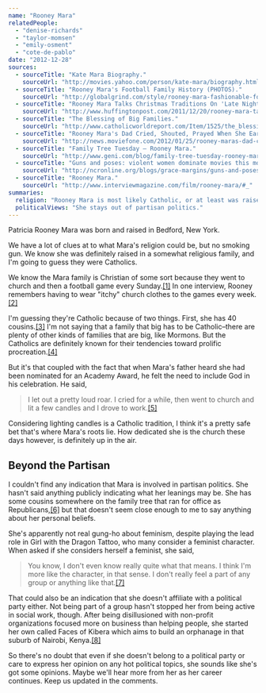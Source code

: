 ```yaml
---
name: "Rooney Mara"
relatedPeople:
  - "denise-richards"
  - "taylor-momsen"
  - "emily-osment"
  - "cote-de-pablo"
date: "2012-12-28"
sources:
  - sourceTitle: "Kate Mara Biography."
    sourceUrl: "http://movies.yahoo.com/person/kate-mara/biography.html"
  - sourceTitle: "Rooney Mara's Football Family History (PHOTOS)."
    sourceUrl: "http://globalgrind.com/style/rooney-mara-fashionable-football-royalty-photos"
  - sourceTitle: "Rooney Mara Talks Christmas Traditions On 'Late Night With Jimmy Fallon.'"
    sourceUrl: "http://www.huffingtonpost.com/2011/12/20/rooney-mara-talks-christmas_n_1161229.html"
  - sourceTitle: "The Blessing of Big Families."
    sourceUrl: "http://www.catholicworldreport.com/Item/1525/the_blessing_of_big_families.aspx"
  - sourceTitle: "Rooney Mara's Dad Cried, Shouted, Prayed When She Earned Oscar Nomination."
    sourceUrl: "http://news.moviefone.com/2012/01/25/rooney-maras-dad-cried-sh_n_1231349.html"
  - sourceTitle: "Family Tree Tuesday – Rooney Mara."
    sourceUrl: "http://www.geni.com/blog/family-tree-tuesday-rooney-mara-375297.html"
  - sourceTitle: "Guns and poses: violent women dominate movies this month."
    sourceUrl: "http://ncronline.org/blogs/grace-margins/guns-and-poses-violent-women-dominate-movies-month"
  - sourceTitle: "Rooney Mara."
    sourceUrl: "http://www.interviewmagazine.com/film/rooney-mara/#_"
summaries:
  religion: "Rooney Mara is most likely Catholic, or at least was raised one."
  politicalViews: "She stays out of partisan politics."
---
```


Patricia Rooney Mara was born and raised in Bedford, New York.

We have a lot of clues at to what Mara's religion could be, but no smoking gun. We know she was definitely raised in a somewhat religious family, and I'm going to guess they were Catholics.

We know the Mara family is Christian of some sort because they went to church and then a football game every Sunday.<a class="source-citation" href="#http%3A%2F%2Fmovies.yahoo.com%2Fperson%2Fkate-mara%2Fbiography.html" title="Kate Mara Biography.">[1]</a> In one interview, Rooney remembers having to wear "itchy" church clothes to the games every week.<a class="source-citation" href="#http%3A%2F%2Fglobalgrind.com%2Fstyle%2Frooney-mara-fashionable-football-royalty-photos" title="Rooney Mara&apos;s Football Family History (PHOTOS).">[2]</a>

I'm guessing they're Catholic because of two things. First, she has 40 cousins.<a class="source-citation" href="#http%3A%2F%2Fwww.huffingtonpost.com%2F2011%2F12%2F20%2Frooney-mara-talks-christmas_n_1161229.html" title="Rooney Mara Talks Christmas Traditions On &apos;Late Night With Jimmy Fallon.&apos;">[3]</a> I'm not saying that a family that big has to be Catholic–there are plenty of other kinds of families that are big, like Mormons. But the Catholics are definitely known for their tendencies toward prolific procreation.<a class="source-citation" href="#http%3A%2F%2Fwww.catholicworldreport.com%2FItem%2F1525%2Fthe_blessing_of_big_families.aspx" title="The Blessing of Big Families.">[4]</a>

But it's that coupled with the fact that when Mara's father heard she had been nominated for an Academy Award, he felt the need to include God in his celebration. He said,

>I let out a pretty loud roar. I cried for a while, then went to church and lit a few candles and I drove to work.<a class="source-citation" href="#http%3A%2F%2Fnews.moviefone.com%2F2012%2F01%2F25%2Frooney-maras-dad-cried-sh_n_1231349.html" title="Rooney Mara&apos;s Dad Cried, Shouted, Prayed When She Earned Oscar Nomination.">[5]</a>

Considering lighting candles is a Catholic tradition, I think it's a pretty safe bet that's where Mara's roots lie. How dedicated she is the church these days however, is definitely up in the air.


## Beyond the Partisan

I couldn't find any indication that Mara is involved in partisan politics. She hasn't said anything publicly indicating what her leanings may be. She has some cousins somewhere on the family tree that ran for office as Republicans,<a class="source-citation" href="#http%3A%2F%2Fwww.geni.com%2Fblog%2Ffamily-tree-tuesday-rooney-mara-375297.html" title="Family Tree Tuesday – Rooney Mara.">[6]</a> but that doesn't seem close enough to me to say anything about her personal beliefs.

She's apparently not real gung-ho about feminism, despite playing the lead role in Girl with the Dragon Tattoo, who many consider a feminist character. When asked if she considers herself a feminist, she said,

>You know, I don't even know really quite what that means. I think I'm more like the character, in that sense. I don't really feel a part of any group or anything like that.<a class="source-citation" href="#http%3A%2F%2Fncronline.org%2Fblogs%2Fgrace-margins%2Fguns-and-poses-violent-women-dominate-movies-month" title="Guns and poses: violent women dominate movies this month.">[7]</a>

That could also be an indication that she doesn't affiliate with a political party either. Not being part of a group hasn't stopped her from being active in social work, though. After being disillusioned with non-profit organizations focused more on business than helping people, she started her own called Faces of Kibera which aims to build an orphanage in that suburb of Nairobi, Kenya.<a class="source-citation" href="#http%3A%2F%2Fwww.interviewmagazine.com%2Ffilm%2Frooney-mara%2F%23_" title="Rooney Mara.">[8]</a>

So there's no doubt that even if she doesn't belong to a political party or care to express her opinion on any hot political topics, she sounds like she's got some opinions. Maybe we'll hear more from her as her career continues. Keep us updated in the comments.